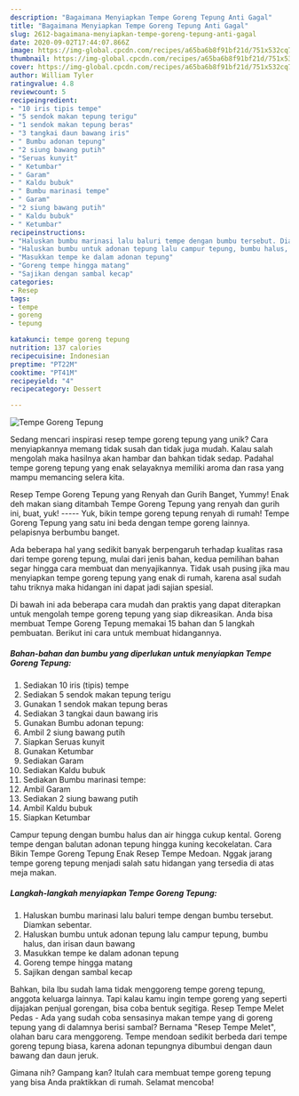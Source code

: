 ```yaml
---
description: "Bagaimana Menyiapkan Tempe Goreng Tepung Anti Gagal"
title: "Bagaimana Menyiapkan Tempe Goreng Tepung Anti Gagal"
slug: 2612-bagaimana-menyiapkan-tempe-goreng-tepung-anti-gagal
date: 2020-09-02T17:44:07.866Z
image: https://img-global.cpcdn.com/recipes/a65ba6b8f91bf21d/751x532cq70/tempe-goreng-tepung-foto-resep-utama.jpg
thumbnail: https://img-global.cpcdn.com/recipes/a65ba6b8f91bf21d/751x532cq70/tempe-goreng-tepung-foto-resep-utama.jpg
cover: https://img-global.cpcdn.com/recipes/a65ba6b8f91bf21d/751x532cq70/tempe-goreng-tepung-foto-resep-utama.jpg
author: William Tyler
ratingvalue: 4.8
reviewcount: 5
recipeingredient:
- "10 iris tipis tempe"
- "5 sendok makan tepung terigu"
- "1 sendok makan tepung beras"
- "3 tangkai daun bawang iris"
- " Bumbu adonan tepung"
- "2 siung bawang putih"
- "Seruas kunyit"
- " Ketumbar"
- " Garam"
- " Kaldu bubuk"
- " Bumbu marinasi tempe"
- " Garam"
- "2 siung bawang putih"
- " Kaldu bubuk"
- " Ketumbar"
recipeinstructions:
- "Haluskan bumbu marinasi lalu baluri tempe dengan bumbu tersebut. Diamkan sebentar."
- "Haluskan bumbu untuk adonan tepung lalu campur tepung, bumbu halus, dan irisan daun bawang"
- "Masukkan tempe ke dalam adonan tepung"
- "Goreng tempe hingga matang"
- "Sajikan dengan sambal kecap"
categories:
- Resep
tags:
- tempe
- goreng
- tepung

katakunci: tempe goreng tepung 
nutrition: 137 calories
recipecuisine: Indonesian
preptime: "PT22M"
cooktime: "PT41M"
recipeyield: "4"
recipecategory: Dessert

---
```



![Tempe Goreng Tepung](https://img-global.cpcdn.com/recipes/a65ba6b8f91bf21d/751x532cq70/tempe-goreng-tepung-foto-resep-utama.jpg)

Sedang mencari inspirasi resep tempe goreng tepung yang unik? Cara menyiapkannya memang tidak susah dan tidak juga mudah. Kalau salah mengolah maka hasilnya akan hambar dan bahkan tidak sedap. Padahal tempe goreng tepung yang enak selayaknya memiliki aroma dan rasa yang mampu memancing selera kita.

Resep Tempe Goreng Tepung yang Renyah dan Gurih Banget, Yummy! Enak deh makan siang ditambah Tempe Goreng Tepung yang renyah dan gurih ini, buat, yuk! ----- Yuk, bikin tempe goreng tepung renyah di rumah! Tempe Goreng Tepung yang satu ini beda dengan tempe goreng lainnya. pelapisnya berbumbu banget.

Ada beberapa hal yang sedikit banyak berpengaruh terhadap kualitas rasa dari tempe goreng tepung, mulai dari jenis bahan, kedua pemilihan bahan segar hingga cara membuat dan menyajikannya. Tidak usah pusing jika mau menyiapkan tempe goreng tepung yang enak di rumah, karena asal sudah tahu triknya maka hidangan ini dapat jadi sajian spesial.


Di bawah ini ada beberapa cara mudah dan praktis yang dapat diterapkan untuk mengolah tempe goreng tepung yang siap dikreasikan. Anda bisa membuat Tempe Goreng Tepung memakai 15 bahan dan 5 langkah pembuatan. Berikut ini cara untuk membuat hidangannya.

<!--inarticleads1-->

##### Bahan-bahan dan bumbu yang diperlukan untuk menyiapkan Tempe Goreng Tepung:

1. Sediakan 10 iris (tipis) tempe
1. Sediakan 5 sendok makan tepung terigu
1. Gunakan 1 sendok makan tepung beras
1. Sediakan 3 tangkai daun bawang iris
1. Gunakan  Bumbu adonan tepung:
1. Ambil 2 siung bawang putih
1. Siapkan Seruas kunyit
1. Gunakan  Ketumbar
1. Sediakan  Garam
1. Sediakan  Kaldu bubuk
1. Sediakan  Bumbu marinasi tempe:
1. Ambil  Garam
1. Sediakan 2 siung bawang putih
1. Ambil  Kaldu bubuk
1. Siapkan  Ketumbar


Campur tepung dengan bumbu halus dan air hingga cukup kental. Goreng tempe dengan balutan adonan tepung hingga kuning kecokelatan. Cara Bikin Tempe Goreng Tepung Enak Resep Tempe Medoan. Nggak jarang tempe goreng tepung menjadi salah satu hidangan yang tersedia di atas meja makan. 

<!--inarticleads2-->

##### Langkah-langkah menyiapkan Tempe Goreng Tepung:

1. Haluskan bumbu marinasi lalu baluri tempe dengan bumbu tersebut. Diamkan sebentar.
1. Haluskan bumbu untuk adonan tepung lalu campur tepung, bumbu halus, dan irisan daun bawang
1. Masukkan tempe ke dalam adonan tepung
1. Goreng tempe hingga matang
1. Sajikan dengan sambal kecap


Bahkan, bila Ibu sudah lama tidak menggoreng tempe goreng tepung, anggota keluarga lainnya. Tapi kalau kamu ingin tempe goreng yang seperti dijajakan penjual gorengan, bisa coba bentuk segitiga. Resep Tempe Melet Pedas - Ada yang sudah coba sensasinya makan tempe yang di goreng tepung yang di dalamnya berisi sambal? Bernama &#34;Resep Tempe Melet&#34;, olahan baru cara menggoreng. Tempe mendoan sedikit berbeda dari tempe goreng tepung biasa, karena adonan tepungnya dibumbui dengan daun bawang dan daun jeruk. 

Gimana nih? Gampang kan? Itulah cara membuat tempe goreng tepung yang bisa Anda praktikkan di rumah. Selamat mencoba!
